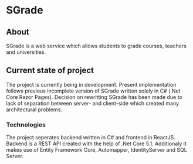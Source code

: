 # SGrade
## About
SGrade is a web service which allows students to grade courses, teachers and universities.

## Current state of project
The project is currently being in development.
Present implementation follows previous incomplete version of SGrade written solely in C# (.Net Core Razor Pages).
Decision on rewritting SGrade has been made due to lack of separation between server- and client-side which
created many architectural problems. 

### Technologies
The project seperates backend written in C# and frontend in ReactJS.
Backend is a  REST API created with the help of .Net Core 5.1. Additionaly it makes use of Entity Framework Core,
Automapper, IdentityServer and SQL Server. 
